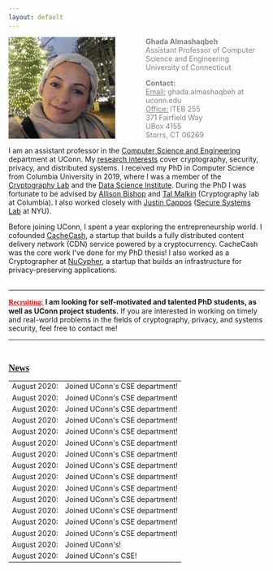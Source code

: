 ```yaml
---
layout: default
---
```


<div class="grid">
    <div class="col-1-2">
       <div class="content">
           <img style="float: left; margin-right: 60px;" src="images/ghada0.jpg" alt="myprofile" width="210" height="200"> 
       </div>
    </div>
    <div class="col-1-2">
       <div class="content">
          <span style="color:grey;font-size:14px;">
            <p><b>Ghada Almashaqbeh</b> <br/> Assistant Professor of Computer Science and Engineering <br/> University of Connecticut </p>
            <p> <b>Contact:</b> <br/> <u>Email:</u> ghada.almashaqbeh at uconn.edu <br/> <u>Office:</u> ITEB 255 <br/> 371 Fairfield Way <br/> UBox 4155 <br/> Storrs, CT  06269</p>
          </span> 
       </div>
    </div>
</div>


I am an assistant professor in the [Computer Science and Engineering](https://www.cse.uconn.edu/) department at UConn. My [research interests](/research/) cover cryptography, security, privacy, and distributed systems. I received my PhD in Computer Science from Columbia University in 2019, where I was a member of the [Cryptography Lab](http://www.cs.columbia.edu/crypto) and the [Data Science Institute](https://datascience.columbia.edu/). During the PhD I was fortunate to be advised by [Allison Bishop](https://www.thecomputersciencecomedian.com) and [Tal Malkin](http://www.cs.columbia.edu/~tal) (Cryptography lab at Columbia). I also worked closely with [Justin Cappos](https://ssl.engineering.nyu.edu/personalpages/jcappos/) ([Secure Systems Lab](https://ssl.engineering.nyu.edu) at NYU).
 
Before joining UConn, I spent a year exploring the entrepreneurship world. I cofounded [CacheCash](https://cachecash.com), a startup that builds a fully distributed content delivery network (CDN) service powered by a cryptocurrency. CacheCash was the core work I've done for my PhD thesis! I also worked as a Cryptographer at [NuCypher](https://www.nucypher.com/), a startup that builds an infrastructure for privacy-preserving applications. 
<br/>
<br/> 

---------------------------------------
**<span style="color:red;font-family: 'Comic Sans MS';"><u>Recruiting:</u></span>** **I am looking for self-motivated and talented PhD students, as well as UConn project students.** If you are interested in working on timely and real-world problems in the fields of cryptography, privacy, and systems security, feel free to contact me! 

---------------------------------------
<br/> 

**<span style="font-family: 'Comic Sans MS'; font-size: 18px"><u>News</u></span>**

<div class="max-height:100px; overflow-y:scroll;">
  <table >
    <tr>
      <td>August 2020:</td>
      <td>Joined UConn's CSE department!</td>
    </tr>
     <tr>
      <td>August 2020:</td>
      <td>Joined UConn's CSE department!</td>
    </tr>
     <tr>
      <td>August 2020:</td>
      <td>Joined UConn's CSE department!</td>
    </tr>
     <tr>
      <td>August 2020:</td>
      <td>Joined UConn's CSE department!</td>
    </tr>
     <tr>
      <td>August 2020:</td>
      <td>Joined UConn's CSE department!</td>
    </tr>
     <tr>
      <td>August 2020:</td>
      <td>Joined UConn's CSE department!</td>
    </tr>
     <tr>
      <td>August 2020:</td>
      <td>Joined UConn's CSE department!</td>
    </tr>
     <tr>
      <td>August 2020:</td>
      <td>Joined UConn's CSE department!</td>
    </tr>
     <tr>
      <td>August 2020:</td>
      <td>Joined UConn's CSE department!</td>
    </tr>
     <tr>
      <td>August 2020:</td>
      <td>Joined UConn's CSE department!</td>
    </tr>
     <tr>
      <td>August 2020:</td>
      <td>Joined UConn's CSE department!</td>
    </tr>
    <tr>
      <td>August 2020:</td>
      <td>Joined UConn's CSE department!</td>
    </tr>
    <tr>
      <td>August 2020:</td>
      <td>Joined UConn's CSE department!</td>
    </tr>
    <tr>
      <td>August 2020:</td>
      <td>Joined UConn's CSE department!</td>
    </tr>
    <tr>
      <td>August 2020:</td>
      <td>Joined UConn's!</td>
    </tr>
    <tr>
      <td>August 2020:</td>
      <td>Joined UConn's CSE!</td>
    </tr>
  </table>
</div>
